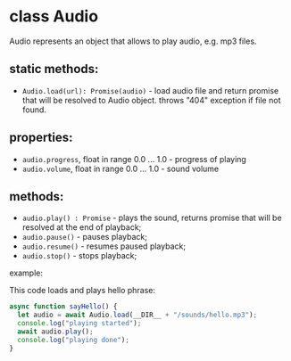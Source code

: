 # class Audio

Audio represents an object that allows to play audio, e.g. mp3 files.

## static methods:

* `Audio.load(url): Promise(audio)` - load audio file and return promise that will be resolved to Audio object. throws "404" exception if file not found.

## properties:

* `audio.progress`, float in range 0.0 ... 1.0 - progress of playing
* `audio.volume`, float in range 0.0 ... 1.0 - sound volume

## methods:

* `audio.play() : Promise` - plays the sound, returns promise that will be resolved at the end of playback;
* `audio.pause()` - pauses playback;
* `audio.resume()` - resumes paused playback;
* `audio.stop()` - stops playback;

example: 

This code loads and plays hello phrase:

```js
async function sayHello() {
  let audio = await Audio.load(__DIR__ + "/sounds/hello.mp3");
  console.log("playing started");
  await audio.play();
  console.log("playing done");
}
```